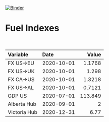 [![Binder](https://mybinder.org/badge_logo.svg)](https://mybinder.org/v2/gh/AyrtonB/Global-Gas-Prices/master)

# Fuel Indexes

<br>

| Variable     | Date       |    Value |
|:-------------|:-----------|---------:|
| FX US->EU    | 2020-10-01 |   1.1768 |
| FX US->UK    | 2020-10-01 |   1.298  |
| FX CA->US    | 2020-10-01 |   1.3218 |
| FX US->AL    | 2020-10-01 |   0.7121 |
| GDP US       | 2020-07-01 | 113.849  |
| Alberta Hub  | 2020-09-01 |   2      |
| Victoria Hub | 2020-12-31 |   6.77   |